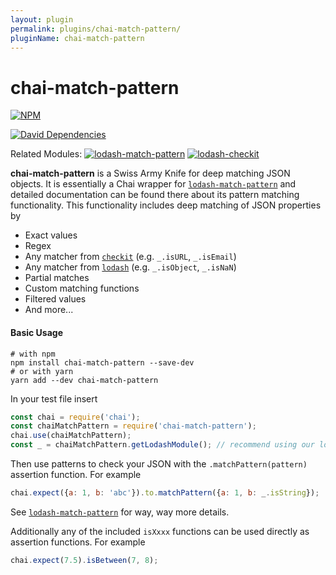 ```yaml
---
layout: plugin
permalink: plugins/chai-match-pattern/
pluginName: chai-match-pattern
---
```


# chai-match-pattern
[![NPM](https://nodei.co/npm/chai-match-pattern.png?downloads=true)](https://www.npmjs.com/package/chai-match-pattern)

[![David Dependencies](https://david-dm.org/Originate/chai-match-pattern.svg)](https://david-dm.org/Originate/chai-match-pattern)

Related Modules:
[![lodash-match-pattern](https://img.shields.io/npm/v/lodash-match-pattern.svg?label=lodash-match-pattern)](https://www.npmjs.com/package/lodash-match-pattern)
[![lodash-checkit](https://img.shields.io/npm/v/lodash-checkit.svg?label=lodash-checkit)](https://www.npmjs.com/package/lodash-checkit)

**chai-match-pattern** is a Swiss Army Knife for deep matching JSON objects. It is essentially a Chai wrapper for [`lodash-match-pattern`](https://github.com/originate/lodash-match-pattern) and detailed documentation can be found there about its pattern matching functionality. This functionality includes deep matching of JSON properties by

* Exact values
* Regex
* Any matcher from [`checkit`](https://github.com/tgriesser/checkit) (e.g. `_.isURL`, `_.isEmail`)
* Any matcher from [`lodash`](https://lodash.com/docs) (e.g. `_.isObject`, `_.isNaN`)
* Partial matches
* Custom matching functions
* Filtered values
* And more...


#### Basic Usage
```
# with npm
npm install chai-match-pattern --save-dev
# or with yarn
yarn add --dev chai-match-pattern
```


In your test file insert

```javascript
const chai = require('chai');
const chaiMatchPattern = require('chai-match-pattern');
chai.use(chaiMatchPattern);
const _ = chaiMatchPattern.getLodashModule(); // recommend using our lodash extension
```

Then use patterns to check your JSON with the `.matchPattern(pattern)` assertion function.  For example

```javascript
chai.expect({a: 1, b: 'abc'}).to.matchPattern({a: 1, b: _.isString});
```

See [`lodash-match-pattern`](https://github.com/originate/lodash-match-pattern) for way, way more details.

Additionally any of the included `isXxxx` functions can be used directly as assertion functions. For example

```javascript
chai.expect(7.5).isBetween(7, 8);
```
